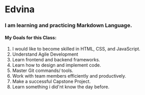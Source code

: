 <!-- Heading -->
# Edvina 


### I am learning and practicing  Markdown Language.


<!-- OL -->
#### My Goals for this Class:
1. I would like to become skilled in HTML, CSS, and JavaScript. 
1. Understand Agile Development 
1. Learn frontend and backend frameworks. 
1. Learn how to design and implement code. 
1. Master Git commands/ tools. 
1. Work with team members efficiently and productively. 
1. Make a successful Capstone Project. 
1. Learn something i did'nt know the day before.
